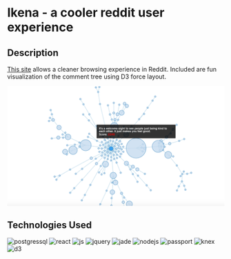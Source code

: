 # Ikena - a cooler reddit user experience

Description
--

[This site](https://ikena.herokuapp.com/) allows a cleaner browsing experience in Reddit. Included are fun visualization of the comment tree using D3 force layout.

![Alt text](/public/images/example.png?raw=true "screenshot")

Technologies Used
--
<img src="http://www.myintervals.com/blog/wp-content/uploads/2011/12/postgresql-logo1.png" alt="postgressql" width="100" height="100">
<img src="http://blog.tryolabs.com/wp-content/uploads/2015/04/logo-578x270.png" alt="react" height="100">
<img src="https://encrypted-tbn2.gstatic.com/images?q=tbn:ANd9GcT29KTHfYpV97Xy0KfOjc83PerxvTXQ4KtbnDFuddt0I4xkji-9QDZG4w" alt="js" width="100" height="100">
<img src="https://winio.herokuapp.com/images/jquery.png" alt="jquery" width="100" height="100">
<img src="https://avatars0.githubusercontent.com/u/9338635?v=3&s=400" alt="jade" width="100" height="100">
<img src="https://cdn2.iconfinder.com/data/icons/nodejs-1/128/nodejs-128.png" alt="nodejs" width="100" height="100">
<img src="https://winio.herokuapp.com/images/passport.png" alt="passport" width="100" height="100">
<img src="https://winio.herokuapp.com/images/knex.png" alt="knex" height="100">
<img src="https://upload.wikimedia.org/wikipedia/en/thumb/1/15/Logo_D3.svg/512px-Logo_D3.svg.png" alt="d3" height="100">
